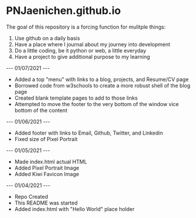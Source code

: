 # PNJaenichen.github.io

<p>The goal of this repository is a forcing function for mulitple things:<p>

<ol>
  <li>Use github on a daily basis</li>
  <li>Have a place where I journal about my journey into development</li>
  <li>Do a little coding, be it python or web, a little everyday</li>
  <li>Have a project to give additional purpose to my learning</li>
</ol>

<p> --- 01/07/2021 --- </p>
<ul>
  <li>Added a top "menu" with links to a blog, projects, and Resume/CV page</li>
  <li>Borrowed code from w3schools to create a more robust shell of the blog page</li>
  <li>Created blank template pages to add to those links</li>
  <li>Attempted to move the footer to the very bottom of the window vice bottom of the content</li>
</ul>

<p> --- 01/06/2021 --- </p>
<ul>
  <li>Added footer with links to Email, Github, Twitter, and Linkedin</li>
  <li>Fixed size of Pixel Portrait</li>
</ul>

<p> --- 01/05/2021 --- </p>
<ul>
  <li>Made index.html actual HTML</li>
  <li>Added Pixel Portrait Image</li>
  <li>Added Kiwi Favicon Image</li>
</ul>

<p> --- 01/04/2021 --- </p>
<ul>
  <li>Repo Created</li>
  <li>This README was started</li>
  <li>Added index.html with "Hello World" place holder</li>
</ul>
